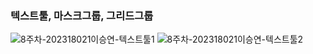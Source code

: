 ### 텍스트툴, 마스크그룹, 그리드그룹 
![8주차-202318021이승연-텍스트툴1](https://a-study.vercel.app/markdown/대학1-2학기/Image/8주차-202318021이승연-텍스트툴1.png)
![8주차-202318021이승연-텍스트툴2](https://a-study.vercel.app/markdown/대학1-2학기/Image/8주차-202318021이승연-텍스트툴2.png)  
